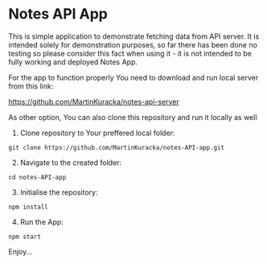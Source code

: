 # Notes API App

This is simple application to demonstrate fetching data from API server. It is intended solely for demonstration purposes, so far there has been done no testing so please consider this fact when using it - it is not intended to be fully working and deployed Notes App.

For the app to function properly You need to download and run local server from this link:

https://github.com/MartinKuracka/notes-api-server

As other option, You can also clone this repository and run it locally as well

1. Clone repository to Your preffered local folder:

  ``git clone https://github.com/MartinKuracka/notes-API-app.git``

2. Navigate to the created folder:

  ``cd notes-API-app``

3. Initialise the repository:

  ``npm install``

4. Run the App:

  ``npm start``

Enjoy...

